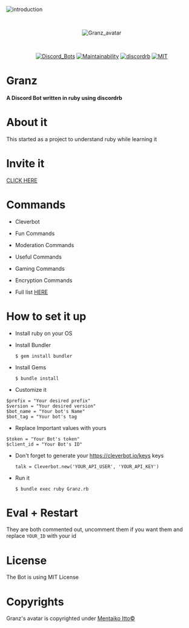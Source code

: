 ![introduction](https://i.imgur.com/90xR5vB.png)

<div align="center">
  <br />
  <p>
    <img src="https://i.imgur.com/kG2PYbz.jpg" alt="Granz_avatar"/></a>
  </p>
  <br />
  <p>
    <a href="https://discordbots.org/bot/443053627419000833"><img src="https://discordbots.org/api/widget/status/443053627419000833.svg" alt="Discord_Bots" /></a>
    <a href="https://codeclimate.com/github/GeopJr/Granz_bot/maintainability"><img src="https://api.codeclimate.com/v1/badges/383cd0cd0c9fdc26c487/maintainability" alt="Maintainability" /></a>
    <a href="https://github.com/meew0/discordrb"><img src="https://img.shields.io/badge/discord-rb-red.svg" alt="discordrb" /></a>
    <a href="https://github.com/GeopJr/Granz_bot/blob/master/LICENSE"><img src="https://img.shields.io/cocoapods/l/AFNetworking.svg" alt="MIT" /></a>
  </p>
</div>

# Granz
#### A Discord Bot written in ruby using discordrb

# About it
This started as a project to understand ruby while learning it
# Invite it
[CLICK HERE](https://discordapp.com/oauth2/authorize?client_id=443053627419000833&scope=bot&permissions=103894080&redirect_uri=https://granz.geopjr.de/thanks.html&response_type=code)
# Commands
- Cleverbot
- Fun Commands
- Moderation Commands
- Useful Commands
- Gaming Commands
- Encryption Commands

- Full list [HERE](https://granz.geopjr.de/commands.html)
# How to set it up
- Install ruby on your OS
- Install Bundler

	`$ gem install bundler`
- Install Gems

	`$ bundle install`
- Customize it

```
$prefix = "Your desired prefix"
$version = "Your desired version"
$bot_name = "Your bot's Name"
$bot_tag = "Your bot's tag
```
- Replace Important values with yours
```
$token = "Your Bot's token"
$client_id = "Your Bot's ID"
```
- Don't forget to generate your https://cleverbot.io/keys keys
	
    `talk = Cleverbot.new('YOUR_API_USER', 'YOUR_API_KEY')`
- Run it

	`$ bundle exec ruby Granz.rb`
# Eval + Restart
They are both commented out, uncomment them if you want them and replace
`YOUR_ID` with your id
# License
 The Bot is using MIT License
# Copyrights
Granz's avatar is copyrighted under [Mentaiko Itto©](https://twitter.com/ittorasii)

